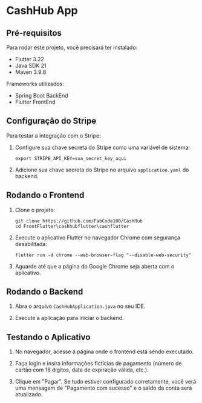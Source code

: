 # CashHub App

## Pré-requisitos

Para rodar este projeto, você precisará ter instalado:

- Flutter 3.22
- Java SDK 21
- Maven 3.9.8

Frameworks utilizados:

- Spring Boot BackEnd
- Flutter FrontEnd

## Configuração do Stripe

Para testar a integração com o Stripe:

1. Configure sua chave secreta do Stripe como uma variável de sistema:
   ```
   export STRIPE_API_KEY=sua_secret_key_aqui
   ```

2. Adicione sua chave secreta do Stripe no arquivo `application.yaml` do backend.

## Rodando o Frontend

1. Clone o projeto:
   ```
   git clone https://github.com/FabCode100/CashHub
   cd FrontFlutter\cashhubflutter\cashflutter
   ```

2. Execute o aplicativo Flutter no navegador Chrome com segurança desabilitada:
   ```
   flutter run -d chrome --web-browser-flag "--disable-web-security"
   ```

3. Aguarde até que a página do Google Chrome seja aberta com o aplicativo.

## Rodando o Backend

1. Abra o arquivo `CashHubApplication.java` no seu IDE.

2. Execute a aplicação para iniciar o backend.

## Testando o Aplicativo

1. No navegador, acesse a página onde o frontend está sendo executado.

2. Faça login e insira informações fictícias de pagamento (número de cartão com 16 dígitos, data de expiração válida, etc.).

3. Clique em "Pagar". Se tudo estiver configurado corretamente, você verá uma mensagem de "Pagamento com sucesso" e o saldo da conta será atualizado.
